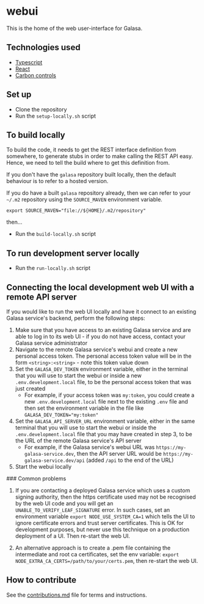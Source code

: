 # webui

This is the home of the web user-interface for Galasa.

## Technologies used
- [Typescript](https://www.typescriptlang.org/)
- [React](https://react.dev/)
- [Carbon controls](https://carbondesignsystem.com/all-about-carbon/what-is-carbon/)


## Set up
- Clone the repository
- Run the `setup-locally.sh` script

## To build locally

To build the code, it needs to get the REST interface definition from somewhere, to generate stubs in order to make calling the REST API easy.
Hence, we need to tell the build where to get this definition from. 

If you don't have the `galasa` repository built locally, then the default behaviour is to refer to a hosted version.

If you do have a built `galasa` repository already, then we can refer to your `~/.m2` repository using the `SOURCE_MAVEN` environment variable.
```shell
export SOURCE_MAVEN="file://${HOME}/.m2/repository"
```

then...

- Run the `build-locally.sh` script

## To run development server locally
- Run the `run-locally.sh` script

## Connecting the local development web UI with a remote API server

If you would like to run the web UI locally and have it connect to an existing Galasa service's backend, perform the following steps:

1. Make sure that you have access to an existing Galasa service and are able to log in to its web UI - if you do not have access, contact your Galasa service administrator
2. Navigate to the remote Galasa service's webui and create a new personal access token. The personal access token value will be in the form `<string>:<string>` - note this token value down
3. Set the `GALASA_DEV_TOKEN` environment variable, either in the terminal that you will use to start the webui or inside a new `.env.development.local` file, to be the personal access token that was just created
    - For example, if your access token was `my:token`, you could create a new `.env.development.local` file next to the existing `.env` file and then set the environment variable in the file like `GALASA_DEV_TOKEN="my:token"`
4. Set the `GALASA_API_SERVER_URL` environment variable, either in the same terminal that you will use to start the webui or inside the `.env.development.local` file that you may have created in step 3, to be the URL of the remote Galasa service's API server
    - For example, if the Galasa service's webui URL was `https://my-galasa-service.dev`, then the API server URL would be `https://my-galasa-service.dev/api` (added `/api` to the end of the URL)
5. Start the webui locally

### Common problems

1. If you are contacting a deployed Galasa service which uses a custom signing authority, then the https certificate used may not be recognised by the web UI code and you will get an `UNABLE_TO_VERIFY_LEAF_SIGNATURE` error.
In such cases, set an environment variable `export NODE_USE_SYSTEM_CA=1` which tells the UI to ignore certificate errors and trust server certificates.
This is OK for development purposes, but never use this technique on a production deployment of a UI.
Then re-start the web UI.

2. An alternative approach is to create a .pem file containing the intermediate and root ca certificates, set the env variable:
`export NODE_EXTRA_CA_CERTS=/path/to/your/certs.pem`, then re-start the web UI.

## How to contribute
See the [contributions.md](./CONTRIBUTIONS.md) file for terms and instructions.
